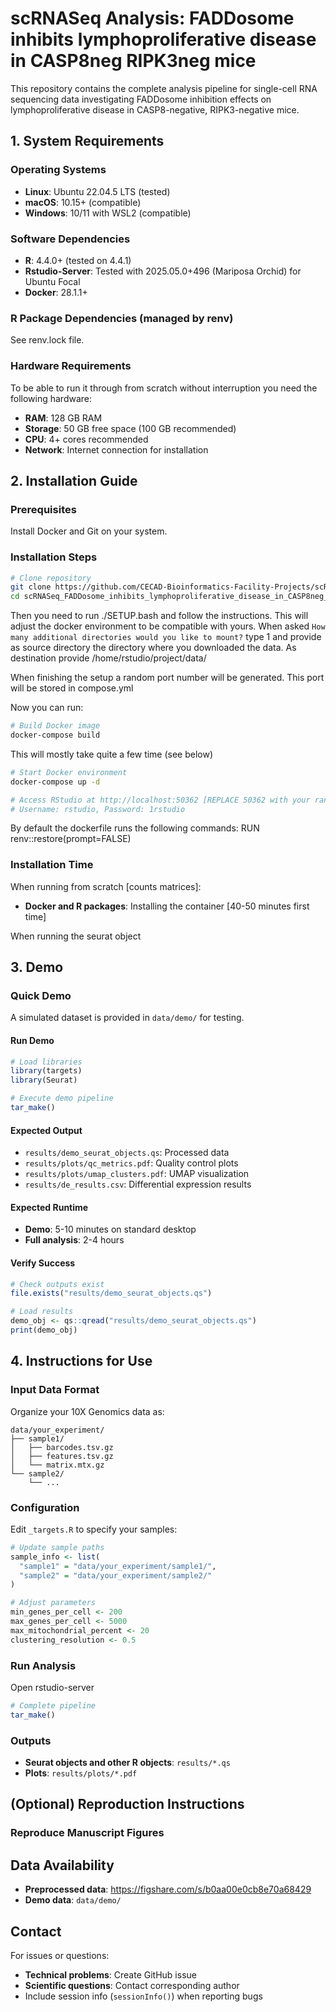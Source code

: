 # scRNASeq Analysis: FADDosome inhibits lymphoproliferative disease in CASP8neg RIPK3neg mice

This repository contains the complete analysis pipeline for single-cell RNA sequencing data investigating FADDosome inhibition effects on lymphoproliferative disease in CASP8-negative, RIPK3-negative mice.

## 1. System Requirements

### Operating Systems
- **Linux**: Ubuntu 22.04.5 LTS (tested)
- **macOS**: 10.15+ (compatible) 
- **Windows**: 10/11 with WSL2 (compatible)

### Software Dependencies
- **R**: 4.4.0+ (tested on 4.4.1)
- **Rstudio-Server**: Tested with 2025.05.0+496 (Mariposa Orchid) for Ubuntu Focal
- **Docker**: 28.1.1+

### R Package Dependencies (managed by renv)
See renv.lock file.

### Hardware Requirements
To be able to run it through from scratch without interruption you need the following hardware:
- **RAM**: 128 GB RAM
- **Storage**: 50 GB free space (100 GB recommended)
- **CPU**: 4+ cores recommended
- **Network**: Internet connection for installation


## 2. Installation Guide

### Prerequisites
Install Docker and Git on your system.

### Installation Steps

```bash
# Clone repository
git clone https://github.com/CECAD-Bioinformatics-Facility-Projects/scRNASeq_FADDosome_inhibits_lymphoproliferative_disease_in_CASP8neg_RIPK3neg_mice.git
cd scRNASeq_FADDosome_inhibits_lymphoproliferative_disease_in_CASP8neg_RIPK3neg_mice
```
Then you need to run ./SETUP.bash and follow the instructions. This will adjust
the docker environment to be compatible with yours. When asked
`How many additional directories would you like to mount?` type 1 and provide
as source directory the directory where you downloaded the data. As destination
provide /home/rstudio/project/data/

When finishing the setup a random port number will be generated. This port will
be stored in compose.yml

Now you can run:
```bash
# Build Docker image
docker-compose build
```

This will mostly take quite a few time (see below)

```bash
# Start Docker environment
docker-compose up -d

# Access RStudio at http://localhost:50362 [REPLACE 50362 with your randomly generated port number]
# Username: rstudio, Password: 1rstudio
```

By default the dockerfile runs the following commands:
RUN renv::restore(prompt=FALSE)

### Installation Time

When running from scratch [counts matrices]:
- **Docker and R packages**: Installing the container [40-50 minutes first time]

When running the seurat object 

## 3. Demo

### Quick Demo
A simulated dataset is provided in `data/demo/` for testing.

#### Run Demo
```r
# Load libraries
library(targets)
library(Seurat)

# Execute demo pipeline
tar_make()
```

#### Expected Output
- `results/demo_seurat_objects.qs`: Processed data
- `results/plots/qc_metrics.pdf`: Quality control plots
- `results/plots/umap_clusters.pdf`: UMAP visualization
- `results/de_results.csv`: Differential expression results

#### Expected Runtime
- **Demo**: 5-10 minutes on standard desktop
- **Full analysis**: 2-4 hours

#### Verify Success
```r
# Check outputs exist
file.exists("results/demo_seurat_objects.qs")

# Load results
demo_obj <- qs::qread("results/demo_seurat_objects.qs")
print(demo_obj)
```

## 4. Instructions for Use

### Input Data Format
Organize your 10X Genomics data as:
```
data/your_experiment/
├── sample1/
│   ├── barcodes.tsv.gz
│   ├── features.tsv.gz
│   └── matrix.mtx.gz
└── sample2/
    └── ...
```

### Configuration
Edit `_targets.R` to specify your samples:
```r
# Update sample paths
sample_info <- list(
  "sample1" = "data/your_experiment/sample1/",
  "sample2" = "data/your_experiment/sample2/"
)

# Adjust parameters
min_genes_per_cell <- 200
max_genes_per_cell <- 5000
max_mitochondrial_percent <- 20
clustering_resolution <- 0.5
```

### Run Analysis
Open rstudio-server
```r
# Complete pipeline
tar_make()
```

### Outputs
- **Seurat objects and other R objects**: `results/*.qs`
- **Plots**: `results/plots/*.pdf`

## (Optional) Reproduction Instructions

### Reproduce Manuscript Figures

## Data Availability

- **Preprocessed data**: https://figshare.com/s/b0aa00e0cb8e70a68429
- **Demo data**: `data/demo/`

## Contact

For issues or questions:
- **Technical problems**: Create GitHub issue
- **Scientific questions**: Contact corresponding author
- Include session info (`sessionInfo()`) when reporting bugs
